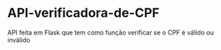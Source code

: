 # API-verificadora-de-CPF
API feita em Flask que tem como função verificar se o CPF é válido ou inválido 
